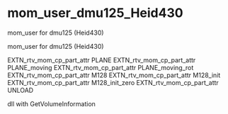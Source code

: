 # mom_user_dmu125_Heid430
 mom_user for dmu125 (Heid430)

mom_user for dmu125 (Heid430)

EXTN_rtv_mom_cp_part_attr PLANE
EXTN_rtv_mom_cp_part_attr PLANE_moving
EXTN_rtv_mom_cp_part_attr PLANE_moving_rot
EXTN_rtv_mom_cp_part_attr M128
EXTN_rtv_mom_cp_part_attr M128_init
EXTN_rtv_mom_cp_part_attr M128_init_zero
EXTN_rtv_mom_cp_part_attr UNLOAD

dll with GetVolumeInformation

